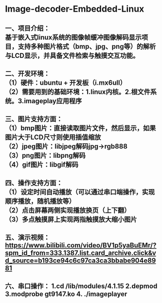 # Image-decoder-Embedded-Linux
一、项目介绍：  
基于嵌入式linux系统的图像帧缓冲图像解码显示项目，支持多种图片格式（bmp、jpg、png等）的解析与LCD显示，并具备文件检索与触摸交互功能。
--------------------------------------------------------------------------
二、开发环境：  
（1）硬件：ubuntu + 开发板（i.mx6ull）  
（2）需要用到的基础环境：1.linux内核。2.根文件系统。3.imageplay应用程序  
--------------------------------------------------------------------------
三、图片支持方面：  
（1）bmp图片：直接读取图片文件，然后显示，如果图片大于LCD尺寸则使用插值缩放  
（2）jpeg图片：libjpeg解码jpg->rgb888  
（3）png图片：libpng解码  
（4）gif图片：libgif解码  
--------------------------------------------------------------------------
四、操作支持方面：  
（1）设定时间自动播放（可以通过串口端操作，实现顺序播放，随机播放等）  
（2）点击屏幕两侧实现播放换页（上下翻）  
（3）多点触摸屏上实现两指触摸放大缩小图片  
--------------------------------------------------------------------------
五、演示视频：  
https://www.bilibili.com/video/BV1p5yaBuEMr/?spm_id_from=333.1387.list.card_archive.click&vd_source=b193ce94c6c97ca3ca3bbabe904e8981
--------------------------------------------------------------------------
六、串口操作：
1.cd /lib/modules/4.1.15
2.depmod
3.modprobe gt9147.ko
4. ./imageplayer
--------------------------------------------------------------------------
